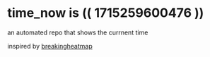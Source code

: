 # time_now is (( 1715259600476 ))

an automated repo that shows the currnent time

inspired by [breakingheatmap](https://github.com/breakingheatmap/breakingheatmap)